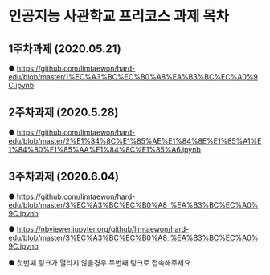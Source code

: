 # 인공지능 사관학교 프리코스 과제 목차

## 1주차과제 (2020.05.21)
● https://github.com/limtaewon/hard-edu/blob/master/1%EC%A3%BC%EC%B0%A8%EA%B3%BC%EC%A0%9C.ipynb

## 2주차과제 (2020.5.28)
● https://github.com/limtaewon/hard-edu/blob/master/2%E1%84%8C%E1%85%AE%E1%84%8E%E1%85%A1%E1%84%80%E1%85%AA%E1%84%8C%E1%85%A6.ipynb

## 3주차과제 (2020.6.04)
● https://github.com/limtaewon/hard-edu/blob/master/3%EC%A3%BC%EC%B0%A8_%EA%B3%BC%EC%A0%9C.ipynb

● https://nbviewer.jupyter.org/github/limtaewon/hard-edu/blob/master/3%EC%A3%BC%EC%B0%A8_%EA%B3%BC%EC%A0%9C.ipynb
 
● 첫번째 링크가 열리지 않을경우 두번째 링크로 접속해주세요
